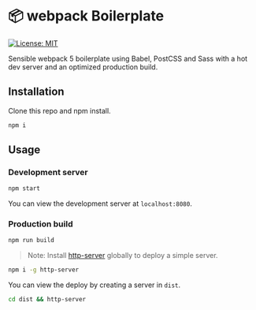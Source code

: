 # 📦 webpack Boilerplate

[![License: MIT](https://img.shields.io/badge/License-MIT-blue.svg)](https://opensource.org/licenses/MIT)

Sensible webpack 5 boilerplate using Babel, PostCSS and Sass with a hot dev server and an optimized production build.

## Installation

Clone this repo and npm install.

```bash
npm i
```

## Usage

### Development server

```bash
npm start
```

You can view the development server at `localhost:8080`.

### Production build

```bash
npm run build
```

> Note: Install [http-server](https://www.npmjs.com/package/http-server) globally to deploy a simple server.

```bash
npm i -g http-server
```

You can view the deploy by creating a server in `dist`.

```bash
cd dist && http-server
```